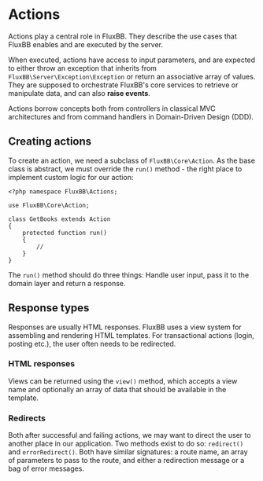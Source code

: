 # Actions

Actions play a central role in FluxBB. They describe the use cases that FluxBB enables and are executed by the server.

When executed, actions have access to input parameters, and are expected to either throw an exception that inherits from `FluxBB\Server\Exception\Exception` or return an associative array of values. They are supposed to orchestrate FluxBB's core services to retrieve or manipulate data, and can also **raise events**.

Actions borrow concepts both from controllers in classical MVC architectures and from command handlers in Domain-Driven Design (DDD).

## Creating actions

To create an action, we need a subclass of `FluxBB\Core\Action`. As the base class is abstract, we must override the `run()` method - the right place to implement custom logic for our action:

```
<?php namespace FluxBB\Actions;

use FluxBB\Core\Action;

class GetBooks extends Action
{
    protected function run()
    {
        //
    }
}
```

The `run()` method should do three things: Handle user input, pass it to the domain layer and return a response.

## Response types

Responses are usually HTML responses. FluxBB uses a view system for assembling and rendering HTML templates. For transactional actions (login, posting etc.), the user often needs to be redirected.

### HTML responses
Views can be returned using the `view()` method, which accepts a view name and optionally an array of data that should be available in the template.

### Redirects
Both after successful and failing actions, we may want to direct the user to another place in our application. Two methods exist to do so: `redirect()` and `errorRedirect()`. Both have similar signatures: a route name, an array of parameters to pass to the route, and either a redirection message or a bag of error messages.